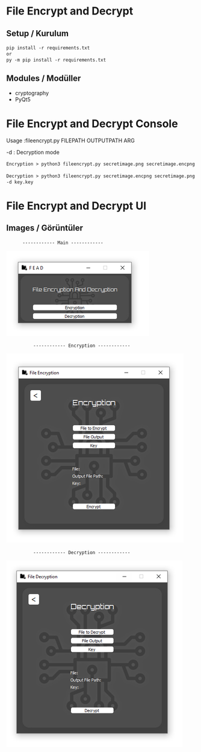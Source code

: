 # File Encrypt and Decrypt

## Setup / Kurulum

```
pip install -r requirements.txt
or 
py -m pip install -r requirements.txt
```

## Modules / Modüller

* cryptography
* PyQt5

# File Encrypt and Decrypt Console

Usage :fileencrypt.py FILEPATH OUTPUTPATH ARG 

-d : Decryption mode

```
Encryption > python3 fileencrypt.py secretimage.png secretimage.encpng

Decryption > python3 fileencrypt.py secretimage.encpng secretimage.png -d key.key 
```

# File Encrypt and Decrypt UI

## Images / Görüntüler

          ------------ Main ------------
![Images](https://github.com/rootkral4/fileencrypt/blob/main/UI/images/main.PNG)

              ------------ Encryption ------------
![Images](https://github.com/rootkral4/fileencrypt/blob/main/UI/images/enc.PNG)

              ------------ Decryption ------------
![Images](https://github.com/rootkral4/fileencrypt/blob/main/UI/images/dec.PNG)

